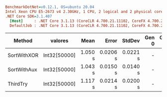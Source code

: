 ``` ini

BenchmarkDotNet=v0.12.1, OS=ubuntu 20.04
Intel Xeon CPU E5-2673 v4 2.30GHz, 1 CPU, 2 logical and 2 physical cores
.NET Core SDK=3.1.407
  [Host]     : .NET Core 3.1.13 (CoreCLR 4.700.21.11102, CoreFX 4.700.21.11602), X64 RyuJIT
  DefaultJob : .NET Core 3.1.13 (CoreCLR 4.700.21.11102, CoreFX 4.700.21.11602), X64 RyuJIT


```
|      Method |      valores |    Mean |    Error |   StdDev | Gen 0 | Gen 1 | Gen 2 | Allocated |
|------------ |------------- |--------:|---------:|---------:|------:|------:|------:|----------:|
| SortWithXOR | Int32[50000] | 1.050 s | 0.0206 s | 0.0221 s |     - |     - |     - |    8648 B |
| SortWithAux | Int32[50000] | 1.043 s | 0.0150 s | 0.0140 s |     - |     - |     - |         - |
|    ThirdTry | Int32[50000] | 1.117 s | 0.0214 s | 0.0200 s |     - |     - |     - |    8648 B |
